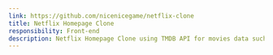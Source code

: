 ```yaml
---
link: https://github.com/nicenicegame/netflix-clone
title: Netflix Homepage Clone
responsibility: Front-end
description: Netflix Homepage Clone using TMDB API for movies data such as trending, latest, and upcoming movies.
---
```

